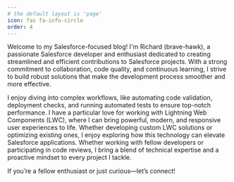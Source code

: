 ```yaml
---
# the default layout is 'page'
icon: fas fa-info-circle
order: 4
---
```


Welcome to my Salesforce-focused blog! I'm Richard (brave-hawk), a passionate Salesforce developer and enthusiast dedicated to creating streamlined and efficient contributions to Salesforce projects. With a strong commitment to collaboration, code quality, and continuous learning, I strive to build robust solutions that make the development process smoother and more effective.

I enjoy diving into complex workflows, like automating code validation, deployment checks, and running automated tests to ensure top-notch performance. 
I have a particular love for working with Lightning Web Components (LWC), where I can bring powerful, modern, and responsive user experiences to life. Whether developing custom LWC solutions or optimizing existing ones, I enjoy exploring how this technology can elevate Salesforce applications.
Whether working with fellow developers or participating in code reviews, I bring a blend of technical expertise and a proactive mindset to every project I tackle.

If you’re a fellow enthusiast or just curious—let’s connect! 

